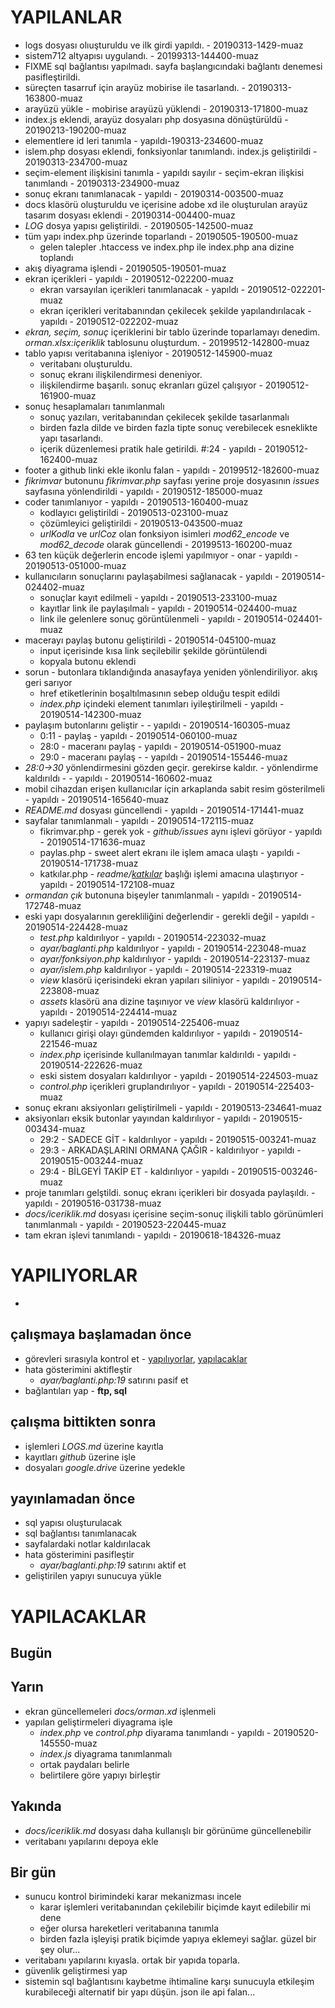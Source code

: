 # YAPILANLAR
- logs dosyası olıuşturuldu ve ilk girdi yapıldı. - 20190313-1429-muaz
- sistem712 altyapısı uygulandı. - 20199313-144400-muaz
- FIXME sql bağlantısı yapılmadı. sayfa başlangıcındaki bağlantı denemesi pasifleştirildi.
- süreçten tasarruf için arayüz mobirise ile tasarlandı. - 20190313-163800-muaz
- arayüzü yükle - mobirise arayüzü yüklendi - 20190313-171800-muaz
- index.js eklendi, arayüz dosyaları php dosyasına dönüştürüldü - 20190213-190200-muaz
- elementlere id leri tanımla - yapıldı-190313-234600-muaz
- islem.php dosyası eklendi, fonksiyonlar tanımlandı. index.js geliştirildi - 20190313-234700-muaz
- seçim-element ilişkisini tanımla - yapıldı sayılır - seçim-ekran ilişkisi tanımlandı - 20190313-234900-muaz
- sonuç ekranı tanımlanacak - yapıldı - 20190314-003500-muaz
- docs klasörü oluşturuldu ve içerisine adobe xd ile oluşturulan arayüz tasarım dosyası eklendi - 20190314-004400-muaz
- *LOG* dosya yapısı geliştirildi. - 20190505-142500-muaz
- tüm yapı index.php üzerinde toparlandı - 20190505-190500-muaz
    - gelen talepler .htaccess ve index.php ile index.php ana dizine toplandı
- akış diyagrama işlendi - 20190505-190501-muaz
- ekran içerikleri - yapıldı - 20190512-022200-muaz
    - ekran varsayılan içerikleri tanımlanacak - yapıldı - 20190512-022201-muaz
    - ekran içerikleri veritabanından çekilecek şekilde yapılandırılacak - yapıldı - 20190512-022202-muaz
- *ekran, seçim, sonuç* içeriklerini bir tablo üzerinde toparlamayı denedim. *orman.xlsx:içeriklik* tablosunu oluşturdum. - 20199512-142800-muaz
- tablo yapısı veritabanına işleniyor - 20190512-145900-muaz
    - veritabanı oluşturuldu.
    - sonuç ekranı ilişkilendirmesi deneniyor.
    - ilişkilendirme başarılı. sonuç ekranları güzel çalışıyor - 20190512-161900-muaz
- sonuç hesaplamaları tanımlanmalı
    - sonuç yazıları, veritabanından çekilecek şekilde tasarlanmalı
    - birden fazla dilde ve birden fazla tipte sonuç verebilecek esneklikte yapı tasarlandı.
    - içerik düzenlemesi pratik hale getirildi. #:24 - yapıldı - 20190512-162400-muaz
- footer a github linki ekle ikonlu falan - yapıldı - 20199512-182600-muaz
- *fikrimvar* butonunu *fikrimvar.php* sayfası yerine proje dosyasının *issues* sayfasına yönlendirildi - yapıldı - 20190512-185000-muaz
- coder tanımlanıyor - yapıldı - 20190513-160400-muaz
    - kodlayıcı geliştirildi - 20190513-023100-muaz
    - çözümleyici geliştirildi - 20190513-043500-muaz
    - *urlKodla* ve *urlCoz* olan fonksiyon isimleri *mod62_encode* ve *mod62_decode* olarak güncellendi - 20199513-160200-muaz
- 63 ten küçük değerlerin encode işlemi yapılmıyor - onar - yapıldı - 20190513-051000-muaz
- kullanıcıların sonuçlarını paylaşabilmesi sağlanacak - yapıldı - 20190514-024402-muaz
    - sonuçlar kayıt edilmeli - yapıldı - 20190513-233100-muaz
    - kayıtlar link ile paylaşılmalı - yapıldı - 20190514-024400-muaz
    - link ile gelenlere sonuç görüntülenmeli - yapıldı - 20190514-024401-muaz
- macerayı paylaş butonu geliştirildi - 20190514-045100-muaz
    - input içerisinde kısa link seçilebilir şekilde görüntülendi
    - kopyala butonu eklendi
- sorun - butonlara tıklandığında anasayfaya yeniden yönlendiriliyor. akış geri sarıyor
    - href etiketlerinin boşaltılmasının sebep olduğu tespit edildi
    - *index.php* içindeki element tanımları iyileştirilmeli - yapıldı - 20190514-142300-muaz
- paylaşım butonlarını geliştir - - yapıldı - 20190514-160305-muaz
    - 0:11 - paylaş - yapıldı - 20190514-060100-muaz
    - 28:0 - maceranı paylaş - yapıldı - 20190514-051900-muaz
    - 29:0 - maceranı paylaş - - yapıldı - 20190514-155446-muaz
- *28:0->30* yönlendirmesini gözden geçir. gerekirse kaldır. - yönlendirme kaldırıldı - - yapıldı - 20190514-160602-muaz
- mobil cihazdan erişen kullanıcılar için arkaplanda sabit resim gösterilmeli - yapıldı - 20190514-165640-muaz
- *README.md* dosyası güncellendi - yapıldı - 20190514-171441-muaz
- sayfalar tanımlanmalı - yapıldı - 20190514-172115-muaz
    - fikrimvar.php - gerek yok - *github/issues* aynı işlevi görüyor - yapıldı - 20190514-171636-muaz
    - paylas.php - sweet alert ekranı ile işlem amaca ulaştı - yapıldı - 20190514-171738-muaz
    - katkılar.php - *readme/[katkılar](https://github.com/muaz742/cok-guzel-bir-orman/blob/master/README.md#katkilar)* başlığı işlemi amacına ulaştırıyor - yapıldı - 20190514-172108-muaz
- *ormandan çık* butonuna bişeyler tanımlanmalı - yapıldı - 20190514-172748-muaz
- eski yapı dosyalarının gerekliliğini değerlendir - gerekli değil - yapıldı - 20190514-224428-muaz
    - *test.php* kaldırılıyor - yapıldı - 20190514-223032-muaz
    - *ayar/baglanti.php* kaldırılıyor - yapıldı - 20190514-223048-muaz
    - *ayar/fonksiyon.php* kaldırılıyor - yapıldı - 20190514-223137-muaz
    - *ayar/islem.php* kaldırılıyor - yapıldı - 20190514-223319-muaz
    - *view* klasörü içerisindeki ekran yapıları siliniyor - yapıldı - 20190514-223808-muaz
    - *assets* klasörü ana dizine taşınıyor ve *view* klasörü kaldırılıyor - yapıldı - 20190514-224414-muaz
- yapıyı sadeleştir - yapıldı - 20190514-225406-muaz
    - kullanıcı girişi olayı gündemden kaldırılıyor - yapıldı - 20190514-221546-muaz
    - *index.php* içerisinde kullanılmayan tanımlar kaldırıldı - yapıldı - 20190514-222626-muaz
    - eski sistem dosyaları kaldırılıyor - yapıldı - 20190514-224503-muaz
    - *control.php* içerikleri gruplandırılıyor - yapıldı - 20190514-225403-muaz
- sonuç ekranı aksiyonları geliştirilmeli - yapıldı - 20190513-234641-muaz
- aksiyonları eksik butonlar yayından kaldırılıyor - yapıldı - 20190515-003434-muaz
    - 29:2 - SADECE GİT - kaldırılıyor - yapıldı - 20190515-003241-muaz
    - 29:3 - ARKADAŞLARINI ORMANA ÇAĞIR - kaldırılıyor - yapıldı - 20190515-003244-muaz
    - 29:4 - BİLGEYİ TAKİP ET - kaldırılıyor - yapıldı - 20190515-003246-muaz
- proje tanımları gelştildi. sonuç ekranı içerikleri bir dosyada paylaşıldı. - yapıldı - 20190516-031738-muaz
- *docs/iceriklik.md* dosyası içerisine seçim-sonuç ilişkili tablo görünümleri tanımlanmalı - yapıldı - 20190523-220445-muaz
- tam ekran işlevi tanımlandı - yapıldı - 20190618-184326-muaz

# YAPILIYORLAR

- 

## çalışmaya başlamadan önce
- görevleri sırasıyla kontrol et - [yapılıyorlar](#yaplyorlar), [yapılacaklar](#yaplacaklar)
- hata gösterimini aktifleştir
    - *ayar/baglanti.php:19* satırını pasif et
- bağlantıları yap - **ftp, sql**

## çalışma bittikten sonra
- işlemleri *LOGS.md* üzerine kayıtla
- kayıtları *github* üzerine işle
- dosyaları *google.drive* üzerine yedekle

## yayınlamadan önce
- sql yapısı oluşturulacak
- sql bağlantısı tanımlanacak
- sayfalardaki notlar kaldırılacak
- hata gösterimini pasifleştir
    - *ayar/baglanti.php:19* satırını aktif et
- geliştirilen yapıyı sunucuya yükle

# YAPILACAKLAR
## Bugün
## Yarın
- ekran güncellemeleri *docs/orman.xd* işlenmeli
- yapılan geliştirmeleri diyagrama işle
    - *index.php* ve *control.php* diyarama tanımlandı - yapıldı - 20190520-145550-muaz
    - *index.js* diyagrama tanımlanmalı
    - ortak paydaları belirle
    - belirtilere göre yapıyı birleştir
## Yakında
- *docs/iceriklik.md* dosyası daha kullanışlı bir görünüme güncellenebilir 
- veritabanı yapılarını depoya ekle
## Bir gün
- sunucu kontrol birimindeki karar mekanizması incele
    - karar işlemleri veritabanından çekilebilir biçimde kayıt edilebilir mi dene
    - eğer olursa hareketleri veritabanına tanımla
    - birden fazla işleyişi pratik biçimde yapıya eklemeyi sağlar. güzel bir şey olur...
- veritabanı yapılarını kıyasla. ortak bir yapıda toparla.
- güvenlik geliştirmesi yap
- sistemin sql bağlantısını kaybetme ihtimaline karşı sunucuyla etkileşim kurabileceği alternatif bir yapı düşün. json ile api falan...
